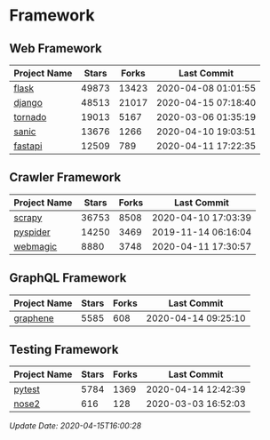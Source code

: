 # Framework

## Web Framework

| Project Name | Stars | Forks | Last Commit |
| ------------ | ----- | ----- | ----------- |
| [flask](https://github.com/pallets/flask) | 49873 | 13423 | 2020-04-08 01:01:55 |
| [django](https://github.com/django/django) | 48513 | 21017 | 2020-04-15 07:18:40 |
| [tornado](https://github.com/tornadoweb/tornado) | 19013 | 5167 | 2020-03-06 01:35:19 |
| [sanic](https://github.com/huge-success/sanic) | 13676 | 1266 | 2020-04-10 19:03:51 |
| [fastapi](https://github.com/tiangolo/fastapi) | 12509 | 789 | 2020-04-11 17:22:35 |

## Crawler Framework

| Project Name | Stars | Forks | Last Commit |
| ------------ | ----- | ----- | ----------- |
| [scrapy](https://github.com/scrapy/scrapy) | 36753 | 8508 | 2020-04-10 17:03:39 |
| [pyspider](https://github.com/binux/pyspider) | 14250 | 3469 | 2019-11-14 06:16:04 |
| [webmagic](https://github.com/code4craft/webmagic) | 8880 | 3748 | 2020-04-11 17:30:57 |

## GraphQL Framework

| Project Name | Stars | Forks | Last Commit |
| ------------ | ----- | ----- | ----------- |
| [graphene](https://github.com/graphql-python/graphene) | 5585 | 608 | 2020-04-14 09:25:10 |

## Testing Framework

| Project Name | Stars | Forks | Last Commit |
| ------------ | ----- | ----- | ----------- |
| [pytest](https://github.com/pytest-dev/pytest) | 5784 | 1369 | 2020-04-14 12:42:39 |
| [nose2](https://github.com/nose-devs/nose2) | 616 | 128 | 2020-03-03 16:52:03 |

*Update Date: 2020-04-15T16:00:28*